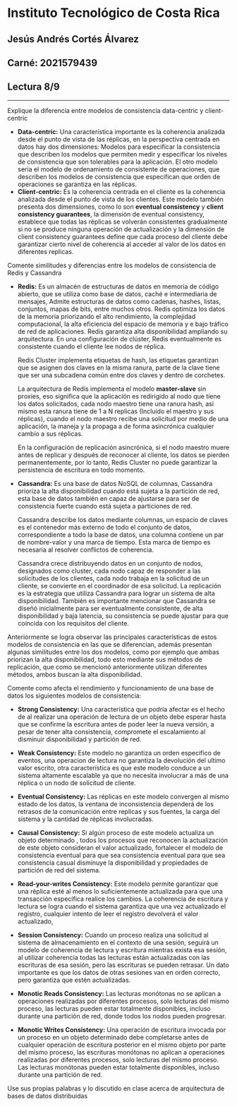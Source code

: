 # Instituto Tecnológico de Costa Rica
## Jesús Andrés Cortés Álvarez
## Carné: 2021579439
## Lectura 8/9

---

Explique la diferencia entre modelos de consistencia data-centric y client-centric

* **Data-centric:** Una característica importante es la coherencia analizada desde el punto de vista de las réplicas, en la perspectiva centrada en datos hay dos dimensiones: Modelos para especificar la consistencia que describen los modelos que permiten medir y especificar los niveles de consistencia que son tolerables para la aplicación. El otro modelo seria el modelo de ordenamiento de consistente de operaciones, que describen los modelos de consistencia que especifican que orden de operaciones se garantiza en las réplicas.
* **Client-centric:** Es la coherencia centrada en el cliente es la coherencia analizada desde el punto de vista de los clientes. Este modelo también presenta dos dimensiones, como lo son **eventual consistency** y **client consistency guarantees**, la dimensión de eventual consistency, establece que todas las réplicas se volverán consistentes gradualmente si no se produce ninguna operación de actualización y la dimensión de client consistency guarantees define que cada proceso del cliente debe garantizar cierto nivel de coherencia al acceder al valor de los datos en diferentes replicas.

Comente similitudes y diferencias entre los modelos de consistencia de Redis y Cassandra

* **Redis:** Es un almacén de estructuras de datos en memoria de código abierto, que se utiliza como base de datos, caché e intermediaria de mensajes, Admite estructuras de datos como cadenas, hashes, listas, conjuntos, mapas de bits, entre muchos otros. Redis optimiza los datos de la memoria priorizando el alto rendimiento, la complejidad computacional, la alta eficiencia del espacio de memoria y e bajo tráfico de red de aplicaciones. Redis garantiza alta disponibilidad ampliando su arquitectura. En una configuración de clúster, Redis eventualmente es consistente cuando el cliente lee nodos de réplica. 

    Redis Cluster implementa etiquetas de hash, las etiquetas garantizan que se asignen dos claves en la misma ranura, parte de la clave tiene que ser una subcadena común entre dos claves y dentro de corchetes.

    La arquitectura de Redis implementa el modelo **master-slave** sin proxies, eso significa que la aplicación es redirigido al nodo que tiene los datos solicitados, cada nodo maestro tiene una ranura hash, así mismo esta ranura tiene de 1 a N replicas (Incluido el maestro y sus réplicas), cuando el nodo maestro recibe una solicitud por medio de una aplicación, la maneja y la propaga a de forma asincrónica cualquier cambio a sus réplicas.

    En la configuración de replicación asincrónica, si el nodo maestro muere antes de replicar y después de reconocer al cliente, los datos se pierden permanentemente, por lo tanto, Redis Cluster no puede garantizar la persistencia de escritura en todo momento.

* **Cassandra:** Es una base de datos NoSQL de columnas, Cassandra prioriza la alta disponibilidad cuando está sujeta a la partición de red, esta base de datos también en capaz de ajustarse para ser de consistencia fuerte cuando está sujeta a particiones de red.

    Cassandra describe los datos mediante columnas, un espacio de claves es el contenedor más externo de todo el conjunto de datos, correspondiente a todo la base de datos, una columna contiene un par de nombre-valor y una marca de tiempo. Esta marca de tiempo es necesaria al resolver conflictos de coherencia.

    Cassandra crece distribuyendo datos en un conjunto de nodos, designados como cluster, cada nodo capaz de responder a las solicitudes de los clientes, cada nodo trabaja en la solicitud de un cliente, se convierte en el coordinador de esa solicitud. La replicación es la estrategia que utiliza Cassandra para lograr un sistema de alta disponibilidad. También es importante mencionar que Cassandra se diseñó inicialmente para ser eventualmente consistente, de alta disponibilidad y baja latencia, su consistencia se puede ajustar para que coincida con los requisitos del cliente.

Anteriormente se logra observar las principales características de estos modelos de consistencia en las que se diferencian, además presentan algunas similitudes entre los dos modelos, como por ejemplo que ambas priorizan la alta disponibilidad, todo esto mediante sus métodos de replicación, que como se mencionó anteriormente utilizan diferentes métodos, ambos buscan la alta disponibilidad.


Comente como afecta el rendimiento y funcionamiento de una base de datos los siguientes modelos de consistencia:

* **Strong Consistency:** Una característica que podría afectar es el hecho de al realizar una operación de lectura de un objeto debe esperar hasta que se confirme la escritura antes de poder leer la nueva versión, a pesar de tener alta consistencia, compromete el escalamiento al disminuir disponibilidad y partición de red.

* **Weak Consistency:** Este modelo no garantiza un orden especifico de eventos, una operacion de lectura no garantiza la devolución del ultimo valor escrito, otra característica es que este modelo conduce a un sistema altamente escalable ya que no necesita involucrar a más de una réplica o un nodo de solicitud de cliente.

* **Eventual Consistency:** Las réplicas en este modelo convergen  al mismo estado de los datos, la ventana de inconsistencia dependerá de los retrasos de la comunicación entre replicas y sus fuentes, la carga del sistema y la cantidad de réplicas involucradas.

* **Causal Consistency:** Si algún proceso de este modelo actualiza un objeto determinado , todos los procesos que reconocen la actualización de este objeto consideran el valor actualizado, fortalecer el modelo de consistencia eventual para que sea consistencia eventual para que sea consistencia casual disminuye la disponibilidad y propiedades de partición de red del sistema.

* **Read-your-writes Consistency:** Este modelo permite garantizar que una réplica esté al menos lo suficientemente actualizada para que una transacción especifica realice los cambios. La coherencia de escritura y lectura se logra cuando el sistema garantiza que una vez actualizado el registro, cualquier intento de leer el registro devolverá el valor actualizado,               

* **Session Consistency:** Cuando un proceso realiza una solicitud al sistema de almacenamiento en el contexto de una sesión, seguirá un modelo de coherencia de lectura y escritura mientras exista esa sesión, al utilizar coherencia todas las lecturas están actualizadas con las escrituras de esa sesión, pero las escrituras se pueden retrasar. Un dato importante es que los datos de otras sesiones van en orden correcto, pero garantiza que estén actualizadas.

* **Monotic Reads Consistency:** Las lecturas monótonas no se aplican a operaciones realizadas por diferentes procesos, solo lecturas del mismo proceso, las lecturas pueden estar totalmente disponibles, incluso durante una partición de red, donde todos los nodos pueden progresar.

* **Monotic Writes Consistency:** Una operación de escritura  invocada por un proceso en un objeto determinado debe completarse antes de cualquier operación de escritura posterior en el mismo objeto por parte del mismo proceso, las escrituras monótonas no aplican a operaciones realizadas por diferentes procesos, solo lecturas del mismo proceso. Las lecturas monótonas pueden estar totalmente disponibles, incluso durante una partición de red.

Use sus propias palabras y lo discutido en clase acerca de arquitectura de bases de datos distribuidas
